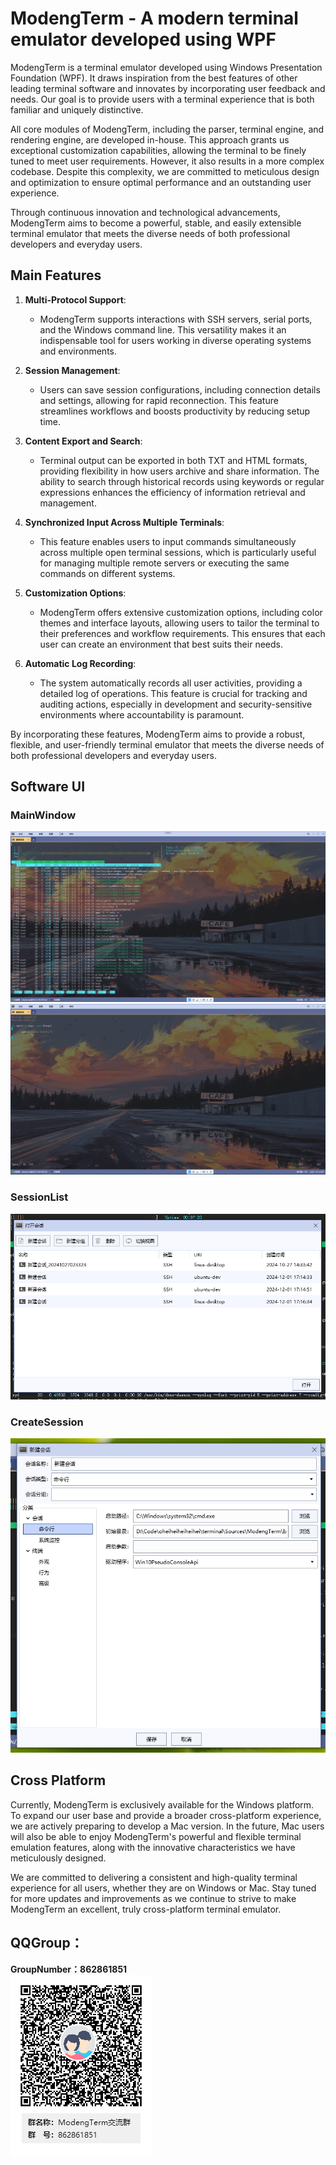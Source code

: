 # ModengTerm - A modern terminal emulator developed using WPF

ModengTerm is a terminal emulator developed using Windows Presentation Foundation (WPF). It draws inspiration from the best features of other leading terminal software and innovates by incorporating user feedback and needs. Our goal is to provide users with a terminal experience that is both familiar and uniquely distinctive.

All core modules of ModengTerm, including the parser, terminal engine, and rendering engine, are developed in-house. This approach grants us exceptional customization capabilities, allowing the terminal to be finely tuned to meet user requirements. However, it also results in a more complex codebase. Despite this complexity, we are committed to meticulous design and optimization to ensure optimal performance and an outstanding user experience.

Through continuous innovation and technological advancements, ModengTerm aims to become a powerful, stable, and easily extensible terminal emulator that meets the diverse needs of both professional developers and everyday users.

## Main Features

1. **Multi-Protocol Support**:
   - ModengTerm supports interactions with SSH servers, serial ports, and the Windows command line. This versatility makes it an indispensable tool for users working in diverse operating systems and environments.

2. **Session Management**:
   - Users can save session configurations, including connection details and settings, allowing for rapid reconnection. This feature streamlines workflows and boosts productivity by reducing setup time.

3. **Content Export and Search**:
   - Terminal output can be exported in both TXT and HTML formats, providing flexibility in how users archive and share information. The ability to search through historical records using keywords or regular expressions enhances the efficiency of information retrieval and management.

4. **Synchronized Input Across Multiple Terminals**:
   - This feature enables users to input commands simultaneously across multiple open terminal sessions, which is particularly useful for managing multiple remote servers or executing the same commands on different systems.

5. **Customization Options**:
   - ModengTerm offers extensive customization options, including color themes and interface layouts, allowing users to tailor the terminal to their preferences and workflow requirements. This ensures that each user can create an environment that best suits their needs.

6. **Automatic Log Recording**:
   - The system automatically records all user activities, providing a detailed log of operations. This feature is crucial for tracking and auditing actions, especially in development and security-sensitive environments where accountability is paramount.

By incorporating these features, ModengTerm aims to provide a robust, flexible, and user-friendly terminal emulator that meets the diverse needs of both professional developers and everyday users.

## Software UI

### MainWindow
![Image](images/main_window.PNG)  
![Image](images/main_window2.PNG)  

### SessionList
![Image](images/session_list.PNG)  

### CreateSession
![Image](images/create_session.PNG)  

## Cross Platform
Currently, ModengTerm is exclusively available for the Windows platform. To expand our user base and provide a broader cross-platform experience, we are actively preparing to develop a Mac version. In the future, Mac users will also be able to enjoy ModengTerm's powerful and flexible terminal emulation features, along with the innovative characteristics we have meticulously designed.

We are committed to delivering a consistent and high-quality terminal experience for all users, whether they are on Windows or Mac. Stay tuned for more updates and improvements as we continue to strive to make ModengTerm an excellent, truly cross-platform terminal emulator.

## QQGroup：
**GroupNumber：862861851**  
![Image](images/QQGroup.png)  
